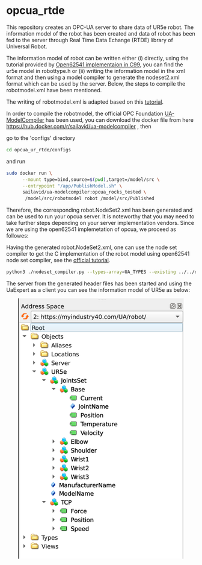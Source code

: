 # opcua_rtde
This repository creates an OPC-UA server to share data of UR5e robot. The information model of the robot has been created and data of robot has been fed to the server through Real Time Data Echange (RTDE) library of Universal Robot.

The information model of robot can be written either (i) directly, using the tutorial provided by [Open62541 implementaion in C99](https://www.open62541.org/doc/v1.4.10/tutorial_server_object.html), you can find the ur5e model in robottype.h or (ii) writing the information model in the xml format and then using a model compiler to generate the nodeset2.xml format which can be used by the server. Below, the steps to compile the robotmodel.xml have been mentioned.



The writing of robotmodel.xml is adapted based on this [tutorial]( https://profanter.medium.com/how-to-create-custom-opc-ua-information-models-1e9a461f5b58).

In order to compile the robotmodel, the official OPC Foundation [UA-ModelCompiler](https://github.com/OPCFoundation/UA-ModelCompiler) has been used, you can download the docker file from here https://hub.docker.com/r/sailavid/ua-modelcompiler , then 

go to the 'configs' directory
```bash
cd opcua_ur_rtde/configs
```
and run 
```bash
sudo docker run \
	  --mount type=bind,source=$(pwd),target=/model/src \
	  --entrypoint "/app/PublishModel.sh" \
	  sailavid/ua-modelcompiler:opcua_rocks_tested \
	   /model/src/robotmodel robot /model/src/Published
```
Therefore, the corresponding robot.NodeSet2.xml has been generated and can be used to run your opcua server. It is noteworthy that you may need to take further steps depending on your server implementation vendors. 
Since we are using the open62541 implemetation of opcua, we proceed as followes:

Having the generated robot.NodeSet2.xml, one can use the node set compiler to get the C implementation of the robot model using open62541 node set compiler, see the [official tutorial](https://www.open62541.org/doc/v1.4.10/nodeset_compiler.html).

```bash
python3 ./nodeset_compiler.py --types-array=UA_TYPES --existing ../../deps/ua-nodeset/Schema/Opc.Ua.NodeSet2.xml --xml robot.NodeSet2.xml robot
```

The server from the generated header files has been started and using the UaExpert as a client you can see the information model of UR5e as below:

<p align="center">
  <img src="images/ur5e_object_in_UaExpert.png" width="440" width="250"/></a>
</p>